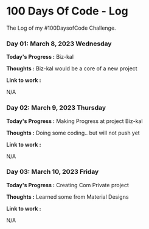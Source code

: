 # 100 Days Of Code - Log

The Log of my #100DaysofCode Challenge.

### Day 01: March 8, 2023 Wednesday

**Today's Progress :** Biz-kal

**Thoughts :** 
Biz-kal would be a core of a new project

**Link to work :**

N/A

### Day 02: March 9, 2023 Thursday

**Today's Progress :** Making Progress at project Biz-kal

**Thoughts :**
Doing some coding.. but will not push yet

**Link to work :**

N/A

### Day 03: March 10, 2023 Friday

**Today's Progress :** Creating Com Private project

**Thoughts :**
Learned some from Material Designs

**Link to work :**

N/A
